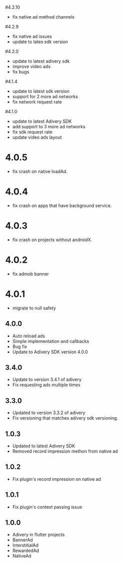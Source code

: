 #4.2.10
* fix native ad method channels

#4.2.9
* fix native ad issues
* update to lates sdk version

#4.2.0
* update to latest adivery sdk
* improve video ads
* fix bugs

#4.1.4
* update to latest sdk version
* support for 2 more ad networks
* fix network request rate

#4.1.0
* update to latest Adivery SDK
* add support to 3 more ad networks
* fix sdk request rate
* update video ads layout

# 4.0.5
* fix crash on native loadAd.

# 4.0.4
* fix crash on apps that have background service.

# 4.0.3
* fix crash on projects without androidX.

# 4.0.2
* fix admob banner

# 4.0.1
* migrate to null safety

## 4.0.0
* Auto reload ads
* Simple implementation and callbacks
* Bug fix
* Update to Adivery SDK version 4.0.0

## 3.4.0
* Update to version 3.4.1 of adivery
* Fix requesting ads multiple times

## 3.3.0
* Updated to version 3.3.2 of adivery
* Fix versioning that matches adivery sdk versioning.

## 1.0.3

* Updated to latest Adivery SDK
* Removed record impression methon from native ad

## 1.0.2

* Fix plugin's record impression on native ad

## 1.0.1

* Fix plugin's context passing issue

## 1.0.0

* Adivery in flutter projects
* BannerAd
* InterstitialAd
* RewardedAd
* NativeAd
